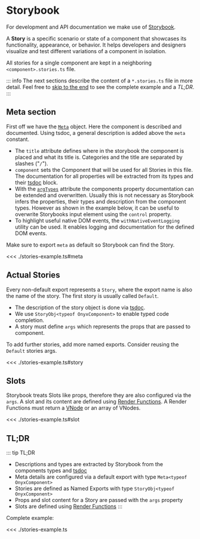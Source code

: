 # Storybook

For development and API documentation we make use of [Storybook](https://storybook.js.org/).

A **Story** is a specific scenario or state of a component that showcases its functionality, appearance, or behavior. It helps developers and designers visualize and test different variations of a component in isolation.

All stories for a single component are kept in a neighboring `<component>.stories.ts` file.

::: info
The next sections describe the content of a `*.stories.ts` file in more detail.
Feel free to [skip to the end](#tl-dr) to see the complete example and a _TL;DR_.
:::

## Meta section

First off we have the [`Meta`](https://storybook.js.org/docs/writing-stories/typescript#typing-stories-with-meta-and-storyobj) object.
Here the component is described and documented.
Using tsdoc, a general description is added above the `meta` constant.

- The `title` attribute defines where in the storybook the component is placed and what its title is. Categories and the title are separated by slashes ("`/`").
- `component` sets the Component that will be used for all Stories in this file. The documentation for all properties will be extracted from its types and their [tsdoc](https://tsdoc.org/) block.
- With the [`argTypes`](https://storybook.js.org/docs/api/arg-types#manually-specifying-argtypes) attribute the components property documentation can be extended and overwritten.
  Usually this is not necessary as Storybook infers the properties, their types and description from the component types.
  However as shown in the example below, it can be useful to overwrite Storybooks input element using the `control` property.
- To highlight useful native DOM events, the `withNativeEventLogging` utility can be used. It enables logging and documentation for the defined DOM events.

Make sure to export `meta` as default so Storybook can find the Story.

<<< ./stories-example.ts#meta

## Actual Stories

Every non-default export represents a `Story`, where the export name is also the name of the story.
The first story is usually called `Default`.

- The description of the story object is done via [tsdoc](https://tsdoc.org/).
- We use `StoryObj<typeof OnyxComponent>` to enable typed code completion.
- A story must define `args` which represents the props that are passed to component.

To add further stories, add more named exports.
Consider reusing the `Default` stories args.

<<< ./stories-example.ts#story

## Slots

Storybook treats Slots like props, therefore they are also configured via the `args`.
A slot and its content are defined using [Render Functions](https://vuejs.org/guide/extras/render-function.html).
A Render Functions must return a [VNode](https://vuejs.org/api/render-function.html#h) or an array of VNodes.

<<< ./stories-example.ts#slot

## TL;DR

::: tip TL;DR

- Descriptions and types are extracted by Storybook from the components types and [tsdoc](https://tsdoc.org/)
- Meta details are configured via a default export with type `Meta<typeof OnyxComponent>`
- Stories are defined as Named Exports with type `StoryObj<typeof OnyxComponent>`
- Props and slot content for a Story are passed with the `args` property
- Slots are defined using [Render Functions](https://vuejs.org/guide/extras/render-function.html)
  :::

Complete example:

<<< ./stories-example.ts
